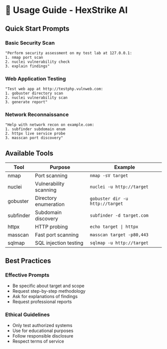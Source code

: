 # 🚀 Usage Guide - HexStrike AI

## **Quick Start Prompts**

### **Basic Security Scan**
```
"Perform security assessment on my test lab at 127.0.0.1:
1. nmap port scan
2. nuclei vulnerability check  
3. explain findings"
```

### **Web Application Testing**
```
"Test web app at http://testphp.vulnweb.com:
1. gobuster directory scan
2. nuclei vulnerability scan
3. generate report"
```

### **Network Reconnaissance** 
```
"Help with network recon on example.com:
1. subfinder subdomain enum
2. httpx live service probe
3. masscan port discovery"
```

## **Available Tools**

| Tool | Purpose | Example |
|------|---------|---------|
| nmap | Port scanning | `nmap -sV target` |
| nuclei | Vulnerability scanning | `nuclei -u http://target` |
| gobuster | Directory enumeration | `gobuster dir -u http://target` |
| subfinder | Subdomain discovery | `subfinder -d target.com` |
| httpx | HTTP probing | `echo target \| httpx` |
| masscan | Fast port scanning | `masscan target -p80,443` |
| sqlmap | SQL injection testing | `sqlmap -u http://target` |

## **Best Practices**

### **Effective Prompts**
- Be specific about target and scope
- Request step-by-step methodology
- Ask for explanations of findings
- Request professional reports

### **Ethical Guidelines**
- Only test authorized systems
- Use for educational purposes
- Follow responsible disclosure
- Respect terms of service